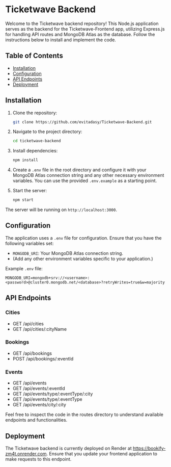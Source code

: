 # Ticketwave Backend

Welcome to the Ticketwave backend repository! This Node.js application serves as the backend for the Ticketwave-Frontend app, utilizing Express.js for handling API routes and MongoDB Atlas as the database. Follow the instructions below to install and implement the code.

## Table of Contents

- [Installation](#installation)
- [Configuration](#configuration)
- [API Endpoints](#api-endpoints)
- [Deployment](#deployment)

## Installation

1. Clone the repository:

    ```bash
    git clone https://github.com/evitadasy/Ticketwave-Backend.git
    ```

2. Navigate to the project directory:

    ```bash
    cd ticketwave-backend
    ```

3. Install dependencies:

    ```bash
    npm install
    ```

4. Create a `.env` file in the root directory and configure it with your MongoDB Atlas connection string and any other necessary environment variables. You can use the provided `.env.example` as a starting point.

5. Start the server:

    ```bash
    npm start
    ```

The server will be running on `http://localhost:3000`.

## Configuration

The application uses a `.env` file for configuration. Ensure that you have the following variables set:

- `MONGODB_URI`: Your MongoDB Atlas connection string.
- (Add any other environment variables specific to your application.)


Example `.env` file:

```plaintext
MONGODB_URI=mongodb+srv://<username>:<password>@cluster0.mongodb.net/<database>?retryWrites=true&w=majority
```

## API Endpoints

### Cities

- GET /api/cities
- GET /api/cities/:cityName

### Bookings

- GET /api/bookings
- POST /api/bookings/:eventId

### Events

- GET /api/events
- GET /api/events/:eventId
- GET /api/events/type/:eventType/:city
- GET /api/events/type/:eventType
- GET /api/events/city/:city

Feel free to inspect the code in the routes directory to understand available endpoints and functionalities.

## Deployment

The Ticketwave backend is currently deployed on Render at https://bookify-zm4t.onrender.com. Ensure that you update your frontend application to make requests to this endpoint.
